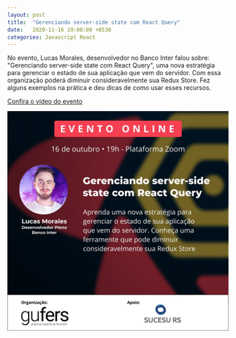 ```yaml
---
layout: post
title:  "Gerenciando server-side state com React Query"
date:   2020-11-16 19:00:00 +0530
categories: Javascript React
---
```

No evento, Lucas Morales, desenvolvedor no Banco Inter falou sobre: "Gerenciando server-side state com React Query", uma nova estratégia para gerenciar o estado de sua aplicação que vem do servidor. Com essa organização poderá diminuir consideravelmente sua Redux Store. Fez alguns exemplos na prática e deu dicas de como usar esses recursos.

[Confira o vídeo do evento][video] 

[video]: https://www.youtube.com/watch?v=8bDHK45ghRQ&feature=youtu.be

![FrontTalks 9](/assets/images/9.jpeg "FrontTalks 9")
